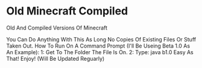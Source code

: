 # Old Minecraft Compiled
 Old And Compiled Versions Of Minecraft

You Can Do Anything With This As Long No Copies Of Existing Files Or Stuff Taken Out.
How To Run On A Command Prompt (I'll Be Useing Beta 1.0 As An Example):
1: Get To The Folder The File Is On.
2: Type: java b1.0
Easy As That! Enjoy! (Will Be Updated Reguarly)
